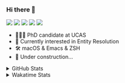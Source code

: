 ### Hi there 👋

[![](https://img.shields.io/badge/-Email-325180?logo=maildotru&logoColor=white&style=flat-square)](mailto://wang@tianshu.me)
[![](https://img.shields.io/badge/-GitHub-black?logo=GitHub&style=flat-square)](https://github.com/tshu-w)
[![](https://img.shields.io/badge/-Telegram-26a5e4?labelColor=fafafa&logo=telegram&style=flat-square)](https://t.me/tshu_w) 
[![](https://img.shields.io/badge/-Twitter-1da1f2?logo=Twitter&logoColor=white&style=flat-square)](https://twitter.com/tshu_w)
[![](https://komarev.com/ghpvc/?username=tshu-w&color=blueviolet&style=flat-square)]()



- 🧑🏻‍🎓 PhD candidate at UCAS
- 🔭 Currently interested in Entity Resolution
- 🛠 macOS & Emacs & ZSH
- 🚧 Under construction...

<details>

<summary>GitHub Stats</summary>

![Tianshu's GitHub stats](https://github-readme-stats.vercel.app/api?username=tshu-w&show_icons=true&theme=buefy&count_private=true)
  
</details>


<details>
  <summary>Wakatime Stats</summary>
<br>
  
<!--START_SECTION:waka-->
**I'm an Early 🐤** 

```text
🌞 Morning    84 commits     █████░░░░░░░░░░░░░░░░░░░░   20.34% 
🌆 Daytime    165 commits    ██████████░░░░░░░░░░░░░░░   39.95% 
🌃 Evening    153 commits    █████████░░░░░░░░░░░░░░░░   37.05% 
🌙 Night      11 commits     ░░░░░░░░░░░░░░░░░░░░░░░░░   2.66%

```
📅 **I'm Most Productive on Saturday** 

```text
Monday       99 commits     ██████░░░░░░░░░░░░░░░░░░░   23.97% 
Tuesday      48 commits     ███░░░░░░░░░░░░░░░░░░░░░░   11.62% 
Wednesday    50 commits     ███░░░░░░░░░░░░░░░░░░░░░░   12.11% 
Thursday     47 commits     ██░░░░░░░░░░░░░░░░░░░░░░░   11.38% 
Friday       35 commits     ██░░░░░░░░░░░░░░░░░░░░░░░   8.47% 
Saturday     101 commits    ██████░░░░░░░░░░░░░░░░░░░   24.46% 
Sunday       33 commits     ██░░░░░░░░░░░░░░░░░░░░░░░   7.99%

```


📊 **This Week I Spent My Time On** 

```text
💬 Programming Languages: 
sh                       16 hrs 44 mins      █████████████████░░░░░░░░   70.14% 
Org                      3 hrs 4 mins        ███░░░░░░░░░░░░░░░░░░░░░░   12.9% 
Emacs Lisp               3 hrs               ███░░░░░░░░░░░░░░░░░░░░░░   12.62% 
Bash                     49 mins             ░░░░░░░░░░░░░░░░░░░░░░░░░   3.49% 
JSON                     10 mins             ░░░░░░░░░░░░░░░░░░░░░░░░░   0.72%

🔥 Editors: 
Zsh                      16 hrs 44 mins      █████████████████░░░░░░░░   70.14% 
Emacs                    7 hrs 7 mins        ███████░░░░░░░░░░░░░░░░░░   29.86%

🐱‍💻 Projects: 
entity_resolution        7 hrs 40 mins       ████████░░░░░░░░░░░░░░░░░   32.16% 
Terminal                 5 hrs 40 mins       ██████░░░░░░░░░░░░░░░░░░░   23.76% 
emacs                    3 hrs 15 mins       ███░░░░░░░░░░░░░░░░░░░░░░   13.68% 
Unknown Project          3 hrs 6 mins        ███░░░░░░░░░░░░░░░░░░░░░░   13.03% 
multimodalER             2 hrs 45 mins       ███░░░░░░░░░░░░░░░░░░░░░░   11.59%

💻 Operating System: 
Mac                      12 hrs 14 mins      ████████████░░░░░░░░░░░░░   51.29% 
Linux                    11 hrs 37 mins      ████████████░░░░░░░░░░░░░   48.71%

```

**I Mostly Code in Python** 

```text
Python                   5 repos             ███████░░░░░░░░░░░░░░░░░░   27.78% 
JavaScript               3 repos             ████░░░░░░░░░░░░░░░░░░░░░   16.67% 
HTML                     2 repos             ██░░░░░░░░░░░░░░░░░░░░░░░   11.11% 
Emacs Lisp               2 repos             ██░░░░░░░░░░░░░░░░░░░░░░░   11.11% 
TeX                      2 repos             ██░░░░░░░░░░░░░░░░░░░░░░░   11.11%

```



 Last Updated on 21/06/2021
<!--END_SECTION:waka-->
</details>
